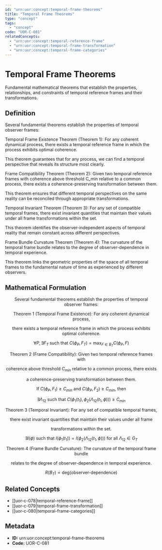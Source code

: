 ```yaml
---
id: "urn:uor:concept:temporal-frame-theorems"
title: "Temporal Frame Theorems"
type: "concept"
tags:
  - "concept"
code: "UOR-C-081"
relatedConcepts:
  - "urn:uor:concept:temporal-reference-frame"
  - "urn:uor:concept:temporal-frame-transformation"
  - "urn:uor:concept:temporal-frame-categories"
---
```


# Temporal Frame Theorems

Fundamental mathematical theorems that establish the properties, relationships, and constraints of temporal reference frames and their transformations.

## Definition

Several fundamental theorems establish the properties of temporal observer frames:

Temporal Frame Existence Theorem (Theorem 1): For any coherent dynamical process, there exists a temporal reference frame in which the process exhibits optimal coherence.

This theorem guarantees that for any process, we can find a temporal perspective that reveals its structure most clearly.

Frame Compatibility Theorem (Theorem 2): Given two temporal reference frames with coherence above threshold C_min relative to a common process, there exists a coherence-preserving transformation between them.

This theorem ensures that different temporal perspectives on the same reality can be reconciled through appropriate transformations.

Temporal Invariant Theorem (Theorem 3): For any set of compatible temporal frames, there exist invariant quantities that maintain their values under all frame transformations within the set.

This theorem identifies the observer-independent aspects of temporal reality that remain constant across different perspectives.

Frame Bundle Curvature Theorem (Theorem 4): The curvature of the temporal frame bundle relates to the degree of observer-dependence in temporal experience.

This theorem links the geometric properties of the space of all temporal frames to the fundamental nature of time as experienced by different observers.

## Mathematical Formulation

$$
\text{Several fundamental theorems establish the properties of temporal observer frames:}
$$

$$
\text{Theorem 1 (Temporal Frame Existence): For any coherent dynamical process,}
$$

$$
\text{there exists a temporal reference frame in which the process exhibits optimal coherence.}
$$

$$
\forall P, \exists F_T \text{ such that } C(\phi_P, F_T) = \max_{F \in B_T} C(\phi_P, F)
$$

$$
\text{Theorem 2 (Frame Compatibility): Given two temporal reference frames with}
$$

$$
\text{coherence above threshold } C_{min} \text{ relative to a common process, there exists}
$$

$$
\text{a coherence-preserving transformation between them.}
$$

$$
\text{If } C(\phi_P, F_1) \geq C_{min} \text{ and } C(\phi_P, F_2) \geq C_{min}\text{, then}
$$

$$
\exists \Lambda_{12} \text{ such that } C(\phi_1(t_1), \phi_2(\Lambda_{12}(t_1, \phi))) \geq C_{min}
$$

$$
\text{Theorem 3 (Temporal Invariant): For any set of compatible temporal frames,}
$$

$$
\text{there exist invariant quantities that maintain their values under all frame}
$$

$$
\text{transformations within the set.}
$$

$$
\exists I(\phi) \text{ such that } I(\phi_1(t_1)) = I(\phi_2(\Lambda_{12}(t_1, \phi))) \text{ for all } \Lambda_{12} \in G_T
$$

$$
\text{Theorem 4 (Frame Bundle Curvature): The curvature of the temporal frame bundle}
$$

$$
\text{relates to the degree of observer-dependence in temporal experience.}
$$

$$
R(B_T) \propto \text{deg}(\text{observer-dependence})
$$

## Related Concepts

- [[uor-c-078|temporal-reference-frame]]
- [[uor-c-079|temporal-frame-transformation]]
- [[uor-c-080|temporal-frame-categories]]

## Metadata

- **ID:** urn:uor:concept:temporal-frame-theorems
- **Code:** UOR-C-081
